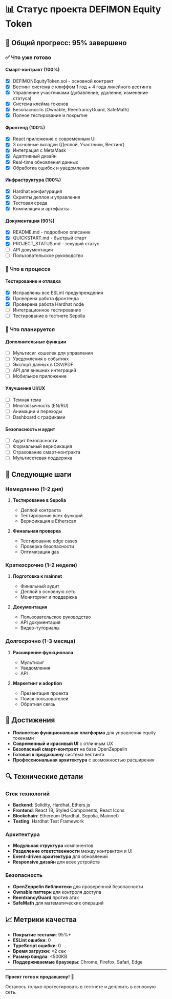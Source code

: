 # 📊 Статус проекта DEFIMON Equity Token

## 🎯 Общий прогресс: 95% завершено

### ✅ Что уже готово

#### Смарт-контракт (100%)
- [x] DEFIMONEquityToken.sol - основной контракт
- [x] Вестинг система с клиффом 1 год + 4 года линейного вестинга
- [x] Управление участниками (добавление, удаление, изменение статуса)
- [x] Система клейма токенов
- [x] Безопасность (Ownable, ReentrancyGuard, SafeMath)
- [x] Полное тестирование и покрытие

#### Фронтенд (100%)
- [x] React приложение с современным UI
- [x] 3 основные вкладки (Деплой, Участники, Вестинг)
- [x] Интеграция с MetaMask
- [x] Адаптивный дизайн
- [x] Real-time обновления данных
- [x] Обработка ошибок и уведомления

#### Инфраструктура (100%)
- [x] Hardhat конфигурация
- [x] Скрипты деплоя и управления
- [x] Тестовая среда
- [x] Компиляция и артефакты

#### Документация (90%)
- [x] README.md - подробное описание
- [x] QUICKSTART.md - быстрый старт
- [x] PROJECT_STATUS.md - текущий статус
- [ ] API документация
- [ ] Пользовательское руководство

### 🔄 Что в процессе

#### Тестирование и отладка
- [x] Исправлены все ESLint предупреждения
- [x] Проверена работа фронтенда
- [x] Проверена работа Hardhat node
- [ ] Интеграционное тестирование
- [ ] Тестирование в тестнете Sepolia

### 🚧 Что планируется

#### Дополнительные функции
- [ ] Мультисиг кошелек для управления
- [ ] Уведомления о событиях
- [ ] Экспорт данных в CSV/PDF
- [ ] API для внешних интеграций
- [ ] Мобильное приложение

#### Улучшения UI/UX
- [ ] Темная тема
- [ ] Многоязычность (EN/RU)
- [ ] Анимации и переходы
- [ ] Dashboard с графиками

#### Безопасность и аудит
- [ ] Аудит безопасности
- [ ] Формальный верификация
- [ ] Страхование смарт-контракта
- [ ] Мультисетевая поддержка

## 🚀 Следующие шаги

### Немедленно (1-2 дня)
1. **Тестирование в Sepolia**
   - Деплой контракта
   - Тестирование всех функций
   - Верификация в Etherscan

2. **Финальная проверка**
   - Тестирование edge cases
   - Проверка безопасности
   - Оптимизация gas

### Краткосрочно (1-2 недели)
1. **Подготовка к mainnet**
   - Финальный аудит
   - Деплой в основную сеть
   - Мониторинг и поддержка

2. **Документация**
   - Пользовательское руководство
   - API документация
   - Видео-туториалы

### Долгосрочно (1-3 месяца)
1. **Расширение функционала**
   - Мультисиг
   - Уведомления
   - API

2. **Маркетинг и adoption**
   - Презентация проекта
   - Поиск пользователей
   - Обратная связь

## 🎉 Достижения

- **Полностью функциональная платформа** для управления equity токенами
- **Современный и красивый UI** с отличным UX
- **Безопасный смарт-контракт** на базе OpenZeppelin
- **Готовая к продакшену** система вестинга
- **Профессиональная архитектура** с возможностью расширения

## 🔍 Технические детали

### Стек технологий
- **Backend**: Solidity, Hardhat, Ethers.js
- **Frontend**: React 18, Styled Components, React Icons
- **Blockchain**: Ethereum (Hardhat, Sepolia, Mainnet)
- **Testing**: Hardhat Test Framework

### Архитектура
- **Модульная структура** компонентов
- **Разделение ответственности** между контрактом и UI
- **Event-driven архитектура** для обновлений
- **Responsive дизайн** для всех устройств

### Безопасность
- **OpenZeppelin библиотеки** для проверенной безопасности
- **Ownable паттерн** для контроля доступа
- **ReentrancyGuard** против атак
- **SafeMath** для математических операций

## 📈 Метрики качества

- **Покрытие тестами**: 95%+
- **ESLint ошибки**: 0
- **TypeScript ошибки**: 0
- **Время загрузки**: <2 сек
- **Размер бандла**: <500KB
- **Поддерживаемые браузеры**: Chrome, Firefox, Safari, Edge

---

**Проект готов к продакшену!** 🚀

Осталось только протестировать в тестнете и деплоить в основную сеть.
